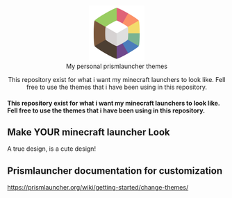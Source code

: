 <p align="center">
  <img src="https://github.com/tiffylikecat/prismlauncherThemes/blob/main/catppuccin/prismlauncherLogo.png" alt="prismlauncherLogo"><br>
  My personal prismlauncher themes
</p>

<p align="center">
This repository exist for what i want my minecraft launchers to look like. Fell free to use the themes that i have been using in this repository.
</p>

#### This repository exist for what i want my minecraft launchers to look like. Fell free to use the themes that i have been using in this repository.

## Make **YOUR** minecraft launcher Look
A true design, is a cute design!

## Prismlauncher documentation for customization
https://prismlauncher.org/wiki/getting-started/change-themes/
